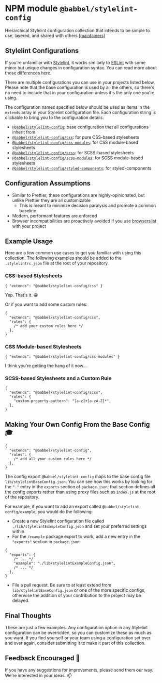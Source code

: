 # NPM module `@babbel/stylelint-config`

Hierarchical Stylelint configuration collection that intends to be simple to use, layered, and shared with others [[maintainers]](./MAINTAINERS.md)

## Stylelint Configurations

If you're unfamiliar with [Stylelint](https://stylelint.io), it works similarly to [ESLint](https://eslint.org) with some minor but unique changes in configuration syntax. You can read more about those [differences here](https://stylelint.io/user-guide/configure).

There are multiple configurations you can use in your projects listed below. Please note that the base configuration is used by all the others, so there's no need to include that in your configuration unless it's the only one you're using.

The configuration names specified below should be used as items in the `extends` array in your Stylelint configuration file. Each configuration string is clickable to bring you to the configuration details.

- [`@babbel/stylelint-config`](./lib/stylelintBaseConfig.json): base configuration that all configurations inherit from
- [`@babbel/stylelint-config/css`](./lib/stylelintCssConfig.json): for pure CSS-based stylesheets
- [`@babbel/stylelint-config/css-modules`](./lib/stylelintCssModulesConfig.json): for CSS module-based stylesheets
- [`@babbel/stylelint-config/scss`](./lib/stylelintScssConfig.json): for SCSS-based stylesheets
- [`@babbel/stylelint-config/scss-modules`](./lib/stylelintScssModulesConfig.json): for SCSS module-based stylesheets
- [`@babbel/stylelint-config/styled-components`](./lib/stylelintStyledComponentsConfig.json): for styled-components

## Configuration Assumptions

- Similar to Prettier, these configurations are highly-opinionated, but unlike Prettier they are all customizable
  - This is meant to minimize decision paralysis and promote a common baseline
- Modern, performant features are enforced
- Browser incompatibilities are proactively avoided if you use [browserslist](https://github.com/browserslist/browserslist) with your project

## Example Usage

Here are a few common use cases to get you familiar with using this collection. The following examples should be added to the `.stylelintrc.json` file at the root of your repository.

### CSS-based Stylesheets

```jsonc
{ "extends": "@babbel/stylelint-config/css" }
```

Yep. That's it. 😀

Or if you want to add some custom rules:

```jsonc
{
  "extends": "@babbel/stylelint-config/css",
  "rules": {
    /* add your custom rules here */
  },
}
```

### CSS Module-based Stylesheets

```jsonc
{ "extends": "@babbel/stylelint-config/css-modules" }
```

I think you're getting the hang of it now...

### SCSS-based Stylesheets and a Custom Rule

```jsonc
{
  "extends": "@babbel/stylelint-config/scss",
  "rules": {
    "custom-property-pattern": "[a-z]+[a-zA-Z]*",
  },
}
```

## Making Your Own Config From the Base Config 🎓

```jsonc
{
  "extends": "@babbel/stylelint-config",
  "rules": {
    /* add all your custom rules here */
  },
}
```

The config export `@babbel/stylelint-config` maps to the base config file `lib/stylelintBaseConfig.json`. You can see how this works by looking for the `"."` entry in the `exports` section of `package.json`; that section defines all the config exports rather than using proxy files such as `index.js` at the root of the repository.

For example, if you want to add an export called `@babbel/stylelint-config/example`, you would do the following:

- Create a new Stylelint configuration file called `./lib/stylelintExampleConfig.json` and set your preferred settings within.
- For the `/example` package export to work, add a new entry in the `"exports"` section in `package.json`:

```jsonc
{
  "exports": {
    /* ... */
    "example": "./lib/stylelintExampleConfig.json",
    /* ... */
  },
}
```

- File a pull request. Be sure to at least extend from `lib/stylelintBaseConfig.json` or one of the more specific configs, otherwise the addition of your contribution to the project may be delayed.

## Final Thoughts

These are just a few examples. Any configuration option in any Stylelint configuration can be overridden, so you can customize these as much as you want. If you find yourself or your team using a configuration set over and over again, consider submitting it to make it part of this collection.

## Feedback Encouraged 🙂

If you have any suggestions for improvements, please send them our way. We're interested in your ideas. 📫
